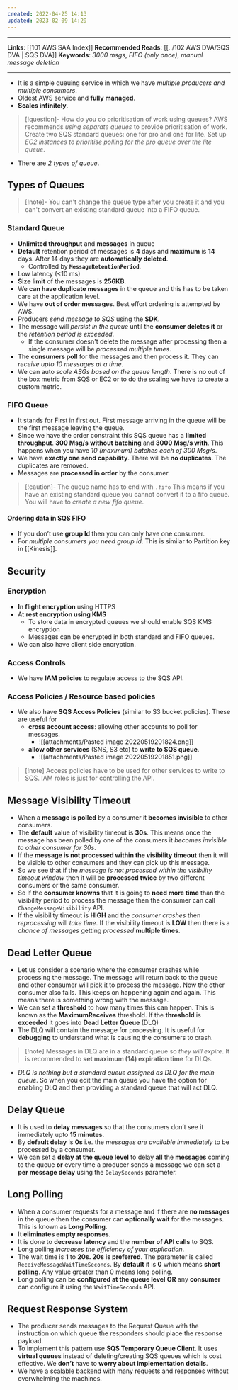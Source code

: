 ```yaml
---
created: 2022-04-25 14:13
updated: 2023-02-09 14:29
---
```

---
**Links**: [[101 AWS SAA Index]]
**Recommended Reads**: [[../102 AWS DVA/SQS DVA | SQS DVA]]
**Keywords**: *3000 msgs*, *FIFO (only once)*, *manual message deletion*

---
- It is a simple queuing service in which we have *multiple producers and multiple consumers*.
- Oldest AWS service and **fully managed**. 
- **Scales infinitely**.

> [!question]- How do you do prioritisation of work using queues?
> AWS recommends *using separate queues* to provide prioritisation of work.
> Create two SQS standard queues: one for pro and one for lite. Set up *EC2 instances to prioritise polling for the pro queue over the lite queue*.

- There are *2 types of queue*.

## Types of Queues
> [!note]- You can't change the queue type after you create it and you can't convert an existing standard queue into a FIFO queue.

### Standard Queue
- **Unlimited throughput** and **messages** in queue
- **Default** retention period of messages is **4** days and **maximum** is **14** days. After 14 days they are **automatically deleted**.
	- Controlled by **`MessageRetentionPeriod`**.
- Low latency (<10 ms)
- **Size limit** of the messages is **256KB**.
- We **can have duplicate messages** in the queue and this has to be taken care at the application level.
- We have **out of order messages**. Best effort ordering is attempted by AWS.
- Producers *send message to SQS* using the **SDK**.
- The message will *persist in the queue* until the **consumer deletes it** or the *retention period is exceeded*.
	- If the consumer doesn't delete the message after processing then a single message will be *processed multiple times*.
- The **consumers poll** for the messages and then process it. They can *receive upto 10 messages at a time*.
- We can auto *scale ASGs based on the queue length*. There is no out of the box metric from SQS or EC2 or to do the scaling we have to create a custom metric.

### FIFO Queue
- It stands for First in first out. First message arriving in the queue will be the first message leaving the queue.
- Since we have the order constraint this SQS queue has a **limited throughput**. **300 Msg/s** **without batching** and **3000 Msg/s with**. This happens when you have *10 (maximum) batches each of 300 Msg/s*.
- We have **exactly one send capability**. There will be **no duplicates**. The duplicates are removed.
- Messages are **processed in order** by the consumer.

> [!caution]- The queue name has to end with `.fifo` 
> This means if you have an existing standard queue you cannot convert it to a fifo queue. You will have to *create a new fifo queue*.

#### Ordering data in SQS FIFO
- If you don’t use **group Id** then you can only have one consumer.
- For *multiple consumers you need group Id*. This is similar to Partition key in [[Kinesis]]. 

## Security
### Encryption
- **In flight encryption** using HTTPS
- At **rest encryption using KMS**
	- To store data in encrypted queues we should enable SQS KMS encryption
	- Messages can be encrypted in both standard and FIFO queues.
- We can also have client side encryption.

### Access Controls
- We have **IAM policies** to regulate access to the SQS API.

### Access Policies / Resource based policies
- We also have **SQS Access Policies** (similar to S3 bucket policies). These are useful for
    - **cross account access**: allowing other accounts to poll for messages.
	    - ![[attachments/Pasted image 20220519201824.png]]
    - **allow other services** (SNS, S3 etc) to **write to SQS queue**.
		- ![[attachments/Pasted image 20220519201851.png]]

> [!note] Access policies have to be used for other services to write to SQS. IAM roles is just for controlling the API.

## Message Visibility Timeout
- When a **message is polled** by a consumer it **becomes invisible** to other consumers.
- The **default** value of visibility timeout is **30s**. This means once the message has been polled by one of the consumers it *becomes invisible to other consumer for 30s*.
- If the **message is not processed within the visibility timeout** then it will be visible to other consumers and they can pick up this message.
- So we see that if the *message is not processed within the visibility timeout window* then it will be **processed twice** by two different consumers or the same consumer.
- So if the **consumer knowns** that it is going to **need more time** than the visibility period to process the message then the consumer can call `ChangeMessageVisibility` API.
- If the visibility timeout is **HIGH** and the *consumer crashes* then *reprocessing* will *take time*. If the visibility timeout is **LOW** then there is a *chance of messages* getting *processed* **multiple times**.

## Dead Letter Queue
- Let us consider a scenario where the consumer crashes while processing the message. The message will return back to the queue and other consumer will pick it to process the message. Now the other consumer also fails. This keeps on happening again and again. This means there is something wrong with the message.
- We can set a **threshold** to how many times this can happen. This is known as the **MaximumReceives** threshold. If the **threshold** is **exceeded** it goes into **Dead Letter Queue** (DLQ)
- The DLQ will contain the message for processing. It is useful for **debugging** to understand what is causing the consumers to crash.

> [!note] Messages in DLQ are in a standard queue so *they will expire*. It is recommended to **set maximum (14) expiration time** for DLQs.
- *DLQ is nothing but a standard queue assigned as DLQ for the main queue*. So when you edit the main queue you have the option for enabling DLQ and then providing a standard queue that will act DLQ.

## Delay Queue
- It is used to **delay messages** so that the consumers don’t see it immediately upto **15 minutes**.
- By **default delay** is **0s** i.e. the *messages are available immediately* to be processed by a consumer.
- We can set a **delay at the queue level** to delay **all** the **messages** coming to the queue **or** every time a producer sends a message we can set a **per message delay** using the `DelaySeconds` parameter.

## Long Polling
- When a consumer requests for a message and if there are **no messages** in the queue then the consumer can **optionally wait** for the messages. This is known as **Long Polling**.
- It **eliminates empty responses**.
- It is done to **decrease latency** and the **number of API calls** to SQS. 
- Long polling *increases the efficiency of your application*.
- The wait time is **1** to **20s. 20s is preferred**. The parameter is called `ReceiveMessageWaitTimeSeconds`. By **default** it is **0** which means **short polling**. Any value greater than 0 means long polling.
- Long polling can be **configured at the queue level** **OR** any **consumer** can configure it using the `WaitTimeSeconds` API.

## Request Response System
- The producer sends messages to the Request Queue with the instruction on which queue the responders should place the response payload.
- To implement this pattern use **SQS Temporary Queue Client**. It uses **virtual queues** instead of deleting/creating SQS queues which is cost effective. We **don’t** have to **worry about implementation details**.
- We have a scalable backend with many requests and responses without overwhelming the machines.